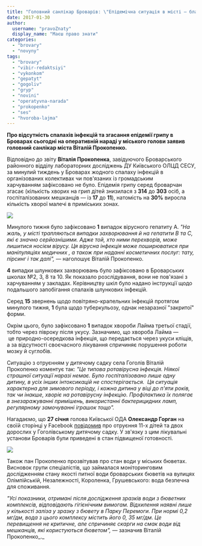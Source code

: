 ```yaml
---
title: "Головний санлікар Броварів: \"Епідемічна ситуація в місті — благополучна\""
date: 2017-01-30
author: 
  username: "pravoZnaty"
  display_name: "Маєш право знати"
categories: 
  - "brovary"
  - "novyny"
tags: 
  - "brovary"
  - "vibir-redaktsiyi"
  - "vykonkom"
  - "gepatyt"
  - "gogoliv"
  - "gryp"
  - "novini"
  - "operatyvna-narada"
  - "prokopenko"
  - "ses"
  - "hvoroba-lajma"
---
```


**Про відсутність спалахів інфекцій та згасання епідемії грипу в Броварах сьогодні на оперативній нараді у міського голови заявив головний санлікар міста Віталій Прокопенко.**

Відповідно до звіту **Віталія Прокопенка**, завідуючого Броварського районного відділу лабораторних досліджень ДУ Київського ОЛЦД СЕСУ, за минулий тиждень у Броварах жодного спалаху інфекцій в організованих колективах чи пов'язаних із громадським харчуванням зафіксовано не було. Епідемія грипу серед броварчан згасає (кількість хворих на грип дітей знизилася з **314** до **303** осіб, а госпіталізованих мешканців — із **17** до **11**), натомість на **30%** виросла кількість хворої малечі в приміських зонах.

[![](https://mpz.brovary.org/wp-content/uploads/2017/01/Vitalij-Prokopenko.jpg)](https://mpz.brovary.org/wp-content/uploads/2017/01/Vitalij-Prokopenko.jpg)

Минулого тижня було зафіксовано **1** випадок вірусного гепатиту А. _"На жаль, у місті трапляються випадки захворювання й на гепатити B та C, які є значно серйознішими. Адже той, хто ними перехворів, може лишитися носієм вірусу. Ця вірусна інфекція може поширюватися при маніпуляціях медичних , а також при наданні косметичних послуг: тату, пірсинг і так далі", —_ наголошує Віталій Прокопенко.

**4** випадки шлункових захворювань було зафіксовано в Броварських школах №2, 3, 8 та 10. Як показало розслідування, вони не пов'язані з харчуванням у закладах. Керівництву шкіл було надано інструкції щодо подальшого запобігання спалахів шлункових інфекцій.

Серед **15** звернень щодо повітряно-крапельних інфекцій протягом минулого тижня, **1** була щодо туберкульозу, однак незаразної "закритої" форми.

Окрім цього, було зафіксовано **1** випадок хвороби Лайма третьої стадії, тобто через півроку після укусу. Зазначимо, що хвороба Лайма —  це природно-осередкова інфекція, що передається через укуси кліщів, а за відсутності своєчасного лікування спричиняє порушення роботи мозку й суглобів.

Ситуацію з отруєнням у дитячому садку села Гоголів Віталій Прокопенко коментує так: _"Це типова ротавірусна інфекція. Ніякої страшної ситуації наразі немає. Було госпіталізовано лише одну дитину, в усіх інших інтоксикацій не спостерігається.  Ця ситуація  характерна для зимового періоду, і кожна дитина у віці до п'яти років, так чи інакше, хворіє на ротавірусну інфекцію. Профілактика їх полягає в знезаражуванні примішень, використанні бактерицидних ламп, регулярному замочуванні іграшок тощо"._

Нагадаємо, що **27 січня** голова Київської ОДА **Олександр Горган** на своїй сторінці у Facebook [повідомив](https://www.facebook.com/permalink.php?story_fbid=1738289343153052&id=100009160108594&pnref=story) про отруєння 11-х дітей та двох дорослих у Гоголівському дитячому садку. У зв'язку з цим лікувальні установи Броварів були приведені в стан підвищеної готовності.

[![](https://mpz.brovary.org/wp-content/uploads/2017/01/65_full-e1485772743853.jpg)](https://mpz.brovary.org/wp-content/uploads/2017/01/65_full-e1485772743853.jpg)

Також пан Прокопенко прозвітував про стан води у міських бюветах. Висновок групи спеціалістів, що займалася моніторинговим дослідженням стану якості питної води броварських бюветів на вулицях Олімпійській, Незалежності, Короленка, Грушевського: вода безпечна для споживання.

_"Усі показники, отримані після дослідження зразків води з бюветних комплексів, відповідають гігієнічним вимогам. Відхилення наявні лише у кількості заліза у зразку з бювету в Парку Перемоги. При нормі 0,2 мг/дм, вода з цього комплексу містить його 0, 35 мг/дм. Це перевищення не критичне, але спричиняє скарги на смак води від мешканців, які користуються бюветом", —_ зазначив Віталій Прокопенко_._
